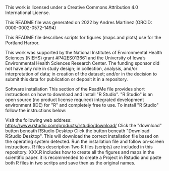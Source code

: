 This work is licensed under a Creative Commons Attribution 4.0 International License.

This README file was generated on 2022 by Andres Martinez (ORCID: 0000-0002-0572-1494)

This README file describes scripts for figures (maps and plots) use for the Portland Harbor.

This work was supported by the National Institutes of Environmental Health Sciences (NIEHS) grant #P42ES013661 and the University of Iowa’s Environmental Health Sciences Research Center. The funding sponsor did not have any role in study design; in collection, analysis, and/or interpretation of data; in creation of the dataset; and/or in the decision to submit this data for publication or deposit it in a repository.

Software installation
This section of the ReadMe file provides short instructions on how to download and install "R Studio". "R Studio" is an open source (no product license required) integrated development environment (IDE) for "R" and completely free to use. To install "R Studio" follow the instructions below:

Visit the following web address: https://www.rstudio.com/products/rstudio/download/
Click the "download" button beneath RStudio Desktop
Click the button beneath "Download RStudio Desktop". This will download the correct installation file based on the operating system detected.
Run the installation file and follow on-screen instructions.
R files description
Two R files (scripts) are included in this repository. XXX.R includes how to create all the figures and maps in the scientific paper. it is recommended to create a Project in Rstudio and paste both R files in two scritps and save then as the original names.
